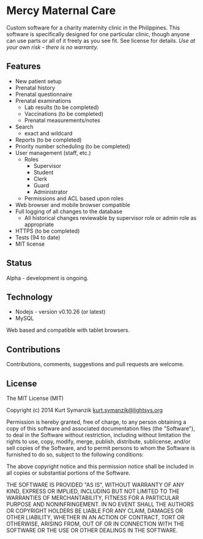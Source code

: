 # Mercy Maternal Care

Custom software for a charity maternity clinic in the Philippines. This software is specifically designed for one particular clinic, though anyone can use parts or all of it freely as you see fit. See license for details. *Use at your own risk - there is no warranty.*

## Features

- New patient setup
- Prenatal history
- Prenatal questionnaire
- Prenatal examinations
  - Lab results (to be completed)
  - Vaccinations (to be completed)
  - Prenatal measurements/notes
- Search
  - exact and wildcard
- Reports (to be completed)
- Priority number scheduling (to be completed)
- User management (staff, etc.)
  - Roles
     - Supervisor
     - Student
     - Clerk
     - Guard
     - Administrator
  - Permissions and ACL based upon roles
- Web browser and mobile browser compatible
- Full logging of all changes to the database
  - All historical changes reviewable by supervisor role or admin role as
    appropriate
- HTTPS (to be completed)
- Tests (94 to date)
- MIT license

## Status

Alpha - development is ongoing.

## Technology

- Nodejs - version v0.10.26 (or latest)
- MySQL

Web based and compatible with tablet browsers.

## Contributions

Contributions, comments, suggestions and pull requests are welcome.

## License

The MIT License (MIT)

Copyright (c) 2014 Kurt Symanzik <kurt.symanzik@lightsys.org>

Permission is hereby granted, free of charge, to any person obtaining a copy
of this software and associated documentation files (the "Software"), to deal
in the Software without restriction, including without limitation the rights
to use, copy, modify, merge, publish, distribute, sublicense, and/or sell
copies of the Software, and to permit persons to whom the Software is
furnished to do so, subject to the following conditions:

The above copyright notice and this permission notice shall be included in
all copies or substantial portions of the Software.

THE SOFTWARE IS PROVIDED "AS IS", WITHOUT WARRANTY OF ANY KIND, EXPRESS OR
IMPLIED, INCLUDING BUT NOT LIMITED TO THE WARRANTIES OF MERCHANTABILITY,
FITNESS FOR A PARTICULAR PURPOSE AND NONINFRINGEMENT. IN NO EVENT SHALL THE
AUTHORS OR COPYRIGHT HOLDERS BE LIABLE FOR ANY CLAIM, DAMAGES OR OTHER
LIABILITY, WHETHER IN AN ACTION OF CONTRACT, TORT OR OTHERWISE, ARISING FROM,
OUT OF OR IN CONNECTION WITH THE SOFTWARE OR THE USE OR OTHER DEALINGS IN
THE SOFTWARE.

